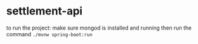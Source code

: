 # settlement-api

to run the project:
make sure mongod is installed and running
then run the command
`./mvnw spring-boot:run`
